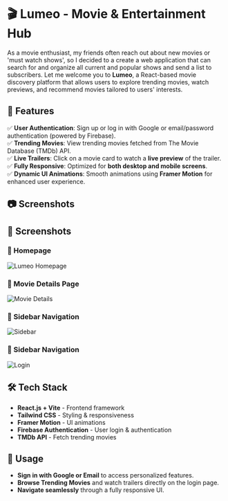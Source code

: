 # 🎬 Lumeo - Movie & Entertainment Hub
As a movie enthusiast, my friends often reach out about new movies or 'must watch shows', so I decided to a create a web application that can search for and organize all current and popular shows and send a list to subscribers. 
Let me welcome you to **Lumeo**, a React-based movie discovery platform that allows users to explore trending movies, watch previews, and recommend movies tailored to users' interests.

## 🚀 Features

✅ **User Authentication**: Sign up or log in with Google or email/password authentication (powered by Firebase).  
✅ **Trending Movies**: View trending movies fetched from The Movie Database (TMDb) API.  
✅ **Live Trailers**: Click on a movie card to watch a **live preview** of the trailer.  
✅ **Fully Responsive**: Optimized for **both desktop and mobile screens**.  
✅ **Dynamic UI Animations**: Smooth animations using **Framer Motion** for enhanced user experience.  

## 📷 Screenshots
## 📸 Screenshots

### 🔹 Homepage
![Lumeo Homepage](https://private-user-images.githubusercontent.com/175441896/413597677-f4a402db-9e94-4019-b510-db3be4abbc55.png?jwt=eyJhbGciOiJIUzI1NiIsInR5cCI6IkpXVCJ9.eyJpc3MiOiJnaXRodWIuY29tIiwiYXVkIjoicmF3LmdpdGh1YnVzZXJjb250ZW50LmNvbSIsImtleSI6ImtleTUiLCJleHAiOjE3Mzk2OTIxMzYsIm5iZiI6MTczOTY5MTgzNiwicGF0aCI6Ii8xNzU0NDE4OTYvNDEzNTk3Njc3LWY0YTQwMmRiLTllOTQtNDAxOS1iNTEwLWRiM2JlNGFiYmM1NS5wbmc_WC1BbXotQWxnb3JpdGhtPUFXUzQtSE1BQy1TSEEyNTYmWC1BbXotQ3JlZGVudGlhbD1BS0lBVkNPRFlMU0E1M1BRSzRaQSUyRjIwMjUwMjE2JTJGdXMtZWFzdC0xJTJGczMlMkZhd3M0X3JlcXVlc3QmWC1BbXotRGF0ZT0yMDI1MDIxNlQwNzQzNTZaJlgtQW16LUV4cGlyZXM9MzAwJlgtQW16LVNpZ25hdHVyZT00ZWZiMGI2NWM1YjE5YzMxODU0YzQyZWVjODkzOTVhY2NkZTM1NzhhNGI4MjY1MDZjZjM0Y2U3MzViMzc4NjI5JlgtQW16LVNpZ25lZEhlYWRlcnM9aG9zdCJ9.b8Y6UkDgYNzcPtqrbWswF9msC7wWwe_senONT2nntp0)

### 🔹 Movie Details Page
![Movie Details](https://private-user-images.githubusercontent.com/175441896/413597680-107e3c64-3d73-4965-baa4-fd34d26c7d6f.png?jwt=eyJhbGciOiJIUzI1NiIsInR5cCI6IkpXVCJ9.eyJpc3MiOiJnaXRodWIuY29tIiwiYXVkIjoicmF3LmdpdGh1YnVzZXJjb250ZW50LmNvbSIsImtleSI6ImtleTUiLCJleHAiOjE3Mzk2OTIxMzYsIm5iZiI6MTczOTY5MTgzNiwicGF0aCI6Ii8xNzU0NDE4OTYvNDEzNTk3NjgwLTEwN2UzYzY0LTNkNzMtNDk2NS1iYWE0LWZkMzRkMjZjN2Q2Zi5wbmc_WC1BbXotQWxnb3JpdGhtPUFXUzQtSE1BQy1TSEEyNTYmWC1BbXotQ3JlZGVudGlhbD1BS0lBVkNPRFlMU0E1M1BRSzRaQSUyRjIwMjUwMjE2JTJGdXMtZWFzdC0xJTJGczMlMkZhd3M0X3JlcXVlc3QmWC1BbXotRGF0ZT0yMDI1MDIxNlQwNzQzNTZaJlgtQW16LUV4cGlyZXM9MzAwJlgtQW16LVNpZ25hdHVyZT1mODUwYzdlZTU4ZTQ2MjgwMzUwYjU2NDRjYmUyNjMwODU4ODlmNDYxYmY3NWY3NzdjZjI3ZGU4NjMxZjFiYzk0JlgtQW16LVNpZ25lZEhlYWRlcnM9aG9zdCJ9.rekGWg3HOC3Bi6J3KL-JI3DgtRK1qmpgZBHHoE5KLYY)

### 🔹 Sidebar Navigation
![Sidebar](https://private-user-images.githubusercontent.com/175441896/413597678-fb4ba3d7-d9f6-4889-addc-828c439e2dec.png?jwt=eyJhbGciOiJIUzI1NiIsInR5cCI6IkpXVCJ9.eyJpc3MiOiJnaXRodWIuY29tIiwiYXVkIjoicmF3LmdpdGh1YnVzZXJjb250ZW50LmNvbSIsImtleSI6ImtleTUiLCJleHAiOjE3Mzk2OTIxMzYsIm5iZiI6MTczOTY5MTgzNiwicGF0aCI6Ii8xNzU0NDE4OTYvNDEzNTk3Njc4LWZiNGJhM2Q3LWQ5ZjYtNDg4OS1hZGRjLTgyOGM0MzllMmRlYy5wbmc_WC1BbXotQWxnb3JpdGhtPUFXUzQtSE1BQy1TSEEyNTYmWC1BbXotQ3JlZGVudGlhbD1BS0lBVkNPRFlMU0E1M1BRSzRaQSUyRjIwMjUwMjE2JTJGdXMtZWFzdC0xJTJGczMlMkZhd3M0X3JlcXVlc3QmWC1BbXotRGF0ZT0yMDI1MDIxNlQwNzQzNTZaJlgtQW16LUV4cGlyZXM9MzAwJlgtQW16LVNpZ25hdHVyZT05Zjc3NGExMjdmZTIzNjY5ZTJiYTY2NjcwOWE4ZmMyZGI3NWExM2U5MWNlNjMzZTU0MjU3Y2NhNDI3MDE2YTc4JlgtQW16LVNpZ25lZEhlYWRlcnM9aG9zdCJ9.xgNmn01uY2Y2gsNotcOgOhHDd1Sbw4FegzTPDJyl4MM)

### 🔹 Sidebar Navigation
![Login](https://private-user-images.githubusercontent.com/175441896/413597679-789e19fe-f15b-4f43-b8ef-7bda1b48f5a6.png?jwt=eyJhbGciOiJIUzI1NiIsInR5cCI6IkpXVCJ9.eyJpc3MiOiJnaXRodWIuY29tIiwiYXVkIjoicmF3LmdpdGh1YnVzZXJjb250ZW50LmNvbSIsImtleSI6ImtleTUiLCJleHAiOjE3Mzk2OTIxMzYsIm5iZiI6MTczOTY5MTgzNiwicGF0aCI6Ii8xNzU0NDE4OTYvNDEzNTk3Njc5LTc4OWUxOWZlLWYxNWItNGY0My1iOGVmLTdiZGExYjQ4ZjVhNi5wbmc_WC1BbXotQWxnb3JpdGhtPUFXUzQtSE1BQy1TSEEyNTYmWC1BbXotQ3JlZGVudGlhbD1BS0lBVkNPRFlMU0E1M1BRSzRaQSUyRjIwMjUwMjE2JTJGdXMtZWFzdC0xJTJGczMlMkZhd3M0X3JlcXVlc3QmWC1BbXotRGF0ZT0yMDI1MDIxNlQwNzQzNTZaJlgtQW16LUV4cGlyZXM9MzAwJlgtQW16LVNpZ25hdHVyZT1lMjM4ZTA5Yzg3YzQ0YmUzZjgxMTdhYTE2NGMyNDczNGZhMDU3NDNjOWU1MzFkZDM5NWQ2OGE3ZDUyNWFmZTVhJlgtQW16LVNpZ25lZEhlYWRlcnM9aG9zdCJ9.iTUi4JCTSY6XPPn3WFrJ8pN75dy5ZVKBsB27T1pkDKM)

## 🛠️ Tech Stack

- **React.js + Vite** - Frontend framework
- **Tailwind CSS** - Styling & responsiveness
- **Framer Motion** - UI animations
- **Firebase Authentication** - User login & authentication
- **TMDb API** - Fetch trending movies


## 📌 Usage
- **Sign in with Google or Email** to access personalized features.
- **Browse Trending Movies** and watch trailers directly on the login page.
- **Navigate seamlessly** through a fully responsive UI.


